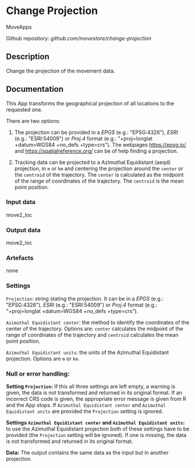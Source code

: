# Change Projection
MoveApps

Github repository: *github.com/movestore/change-projection*

## Description
Change the projection of the movement data. 

## Documentation
This App transforms the geographical projection of all locations to the requested one. 

There are two options:

1. The projection can be provided in a *EPGS* (e.g.: "EPSG:4326"), *ESRI* (e.g.: "ESRI:54009") or *Proj.4* format (e.g.: "+proj=longlat +datum=WGS84 +no_defs +type=crs"). The webpages https://epsg.io/ and https://spatialreference.org/ can be of help finding a projection.

2. Tracking data can be projected to a Azimuthal Equidistant (aeqd) projection, in `m` or `km` and centering the projection around the `center` or the `centroid` of the trajectory.
The `center` is calculated as the midpoint of the range of coordinates of the trajectory. The `centroid` is the mean point position.

### Input data
move2_loc

### Output data
move2_loc

### Artefacts
none

### Settings 
`Projection`: string stating the projection. It can be in a *EPGS* (e.g.: "EPSG:4326"), *ESRI* (e.g.: "ESRI:54009") or *Proj.4* format (e.g.: "+proj=longlat +datum=WGS84 +no_defs +type=crs").

`Azimuthal Equidistant center`: the method to identify the coordinates of the center of the trajectory. Options are: `center` calculates the midpoint of the range of coordinates of the trajectory and `centroid` calculates the mean point position.

`Azimuthal Equidistant units`: the units of the Azimuthal Equidistant projection. Options are `m` or `km`.

### Null or error handling:
**Setting `Projection`:** If this all three settings are left empty, a warning is given, the data is not transformed and returned in its original format. If an incorrect CRS code is given, the appropriate error message is given from R and the App stops. If `Azimuthal Equidistant center` and `Azimuthal Equidistant units` are provided the `Projection` setting is ignored.

**Settings `Azimuthal Equidistant center` and `Azimuthal Equidistant units`:** to use the Azimuthal Equidistant projection both of these settings have to be provided (the `Projection` setting will be ignored). If one is missing, the data is not transformed and returned in its original format.

**Data:** The output contains the same data as the input but in another projection.
